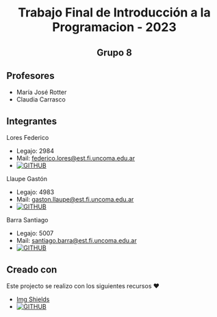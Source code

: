 <!-- SUMMARY -->
<div align="center">

# Trabajo Final de Introducción a la Programacion - 2023

## Grupo 8

</div>



<!-- PROFESORES -->
## Profesores
   - María José Rotter
   - Claudia Carrasco

<!-- INTEGRANTES -->
## Integrantes

Lores Federico
   - Legajo: 2984
   - Mail: federico.lores@est.fi.uncoma.edu.ar
   - [![GITHUB][personal-shield]][personal-url]

Llaupe Gastón
   - Legajo: 4983
   - Mail: gaston.llaupe@est.fi.uncoma.edu.ar
   - [![GITHUB][personal-shield2]][personal-url2]

Barra Santiago
   - Legajo: 5007
   - Mail: santiago.barra@est.fi.uncoma.edu.ar
   - [![GITHUB][personal-shield3]][personal-url3]

<!-- CREADO CON -->
## Creado con

Este projecto se realizo con los siguientes recursos :heart:

- [Img Shields](https://shields.io)
- [![GITHUB][github-shield]][github-url]

<!-- MARKDOWN LINKS AND IMAGES -->
<!-- BUILT WITH -->
[github-shield]: https://img.shields.io/badge/github-%23121011.svg?style=for-the-badge&logo=github&logoColor=white
[github-url]: https://github.com
<!-- MY GITHUB -->
[personal-shield]: https://img.shields.io/badge/FEDERICO-LORES-maroon?style=for-the-badge&labelColor=black
[personal-url]: https://github.com/FedericoLores
[personal-shield2]: https://img.shields.io/badge/GASTON-LLAUPE-yellowgreen?style=for-the-badge
[personal-url2]: https://github.com/gastonllaupe
[personal-shield3]: https://img.shields.io/badge/SANTIAGO-BARRA-lightgreen?style=for-the-badge&labelColor=darkgreen
[personal-url3]: https://github.com/Efimero2004